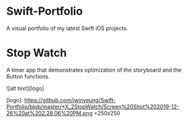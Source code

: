# Swift-Portfolio
A visual portfolio of my latest Swift iOS projects.

# Stop Watch 
A timer app that demonstrates optimization of the storyboard and the Button functions.

![alt text][logo] 

[logo]: https://github.com/iwinyeung/Swift-Portfolio/blob/master/*X_2StopWatch/Screen%20Shot%202019-12-26%20at%202.28.06%20PM.png =250x250
